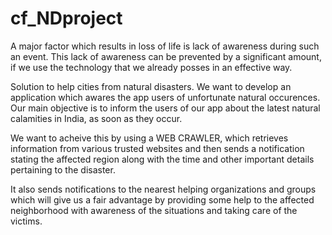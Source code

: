 # cf_NDproject

A major factor which results in loss of life is lack of awareness during such an event. This lack of awareness can be prevented by a significant amount, if we use the technology that we already posses in an effective way. 

 Solution to help cities from natural disasters.
 We want to develop an application which awares the app users of unfortunate natural occurences. 
 Our main objective is to inform the users of our app about the latest natural calamities in India, as soon as they occur.
 
 We want to acheive this by using a WEB CRAWLER, which retrieves information from various trusted websites and then sends a notification 
 stating the affected region along with the time and other important details pertaining to the disaster.
 
 It also sends notifications to the nearest helping organizations and groups which will give us a fair advantage by providing some help to the affected neighborhood with awareness of the situations and taking care of the victims.
